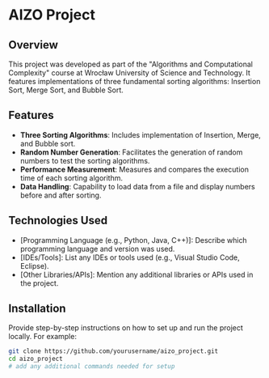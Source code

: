 # AIZO Project

## Overview
This project was developed as part of the "Algorithms and Computational Complexity" course at Wrocław University of Science and Technology. It features implementations of three fundamental sorting algorithms: Insertion Sort, Merge Sort, and Bubble Sort.

## Features
- **Three Sorting Algorithms**: Includes implementation of Insertion, Merge, and Bubble sort.
- **Random Number Generation**: Facilitates the generation of random numbers to test the sorting algorithms.
- **Performance Measurement**: Measures and compares the execution time of each sorting algorithm.
- **Data Handling**: Capability to load data from a file and display numbers before and after sorting.

## Technologies Used
- [Programming Language (e.g., Python, Java, C++)]: Describe which programming language and version was used.
- [IDEs/Tools]: List any IDEs or tools used (e.g., Visual Studio Code, Eclipse).
- [Other Libraries/APIs]: Mention any additional libraries or APIs used in the project.

## Installation
Provide step-by-step instructions on how to set up and run the project locally. For example:
```bash
git clone https://github.com/yourusername/aizo_project.git
cd aizo_project
# add any additional commands needed for setup
